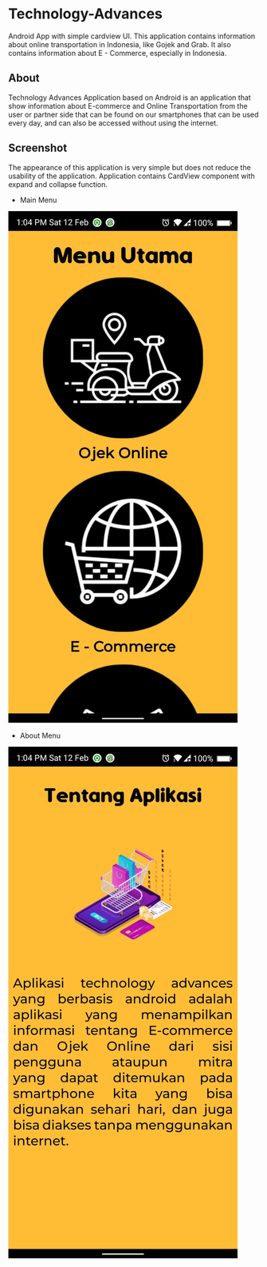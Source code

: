 # Technology-Advances
Android App with simple cardview UI. This application contains information about online transportation in Indonesia, like Gojek and Grab. It also contains information about E - Commerce, especially in Indonesia.

## About
Technology Advances Application based on Android is an application that show information about E-commerce and Online 
Transportation from the user or partner side that can be found on our smartphones that can be used every day, 
and can also be accessed without using the internet.

## Screenshot
The appearance of this application is very simple but does not reduce the usability of the application. Application contains CardView component with expand and collapse function.
- Main Menu

![](Screenshot/mainmenu.jpeg)
- About Menu

![](Screenshot/about.jpeg)
